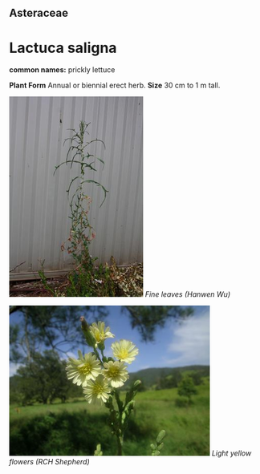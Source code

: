 ## Asteraceae
# Lactuca saligna
**common names:** prickly lettuce

**Plant Form** Annual or biennial erect herb. **Size** 30 cm to 1 m tall.


![Fine leaves (Hanwen Wu)](36735_IMG_4204.jpg)
   *Fine leaves (Hanwen Wu)* 

![Light yellow flowers (RCH Shepherd)](19884_Lactuca-saligna01.jpg)
   *Light yellow flowers (RCH Shepherd)* 

